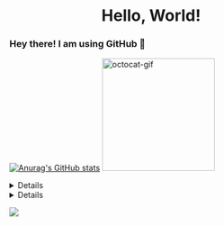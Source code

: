 <center>
 <h1>Hello, World!</h1>
</center>

### Hey there! I am using GitHub 👋

[![Anurag's GitHub stats](https://github-readme-stats.vercel.app/api?username=mgilangggggg)](https://github.com/mgilangggggg/github-readme-stats) <img src="https://octodex.github.com/images/daftpunktocat-thomas.gif" id="octocat" alt="octocat-gif" width="200" height="200" />

<details>
 <img alt="Most Used Languages" src="https://github-readme-stats.vercel.app/api/top-langs/?username=mgilangggggg&langs_count=10&layout=compact" />
</details>

<details>
  <img alt="Github Profile" src="https://github-profile-summary-cards.vercel.app/api/cards/profile-details?username=mgilangggggg" />
</details>

<!-- GitHub Profile Views Counter -->
![](https://komarev.com/ghpvc/?username=mgilangggggg)

<!--
**mgilangggggg/mgilangggggg** is a ✨ _special_ ✨ repository because its `README.md` (this file) appears on your GitHub profile.

Here are some ideas to get you started:

- 🔭 I’m currently working on ...
- 🌱 I’m currently learning ...
- 👯 I’m looking to collaborate on ...
- 🤔 I’m looking for help with ...
- 💬 Ask me about ...
- 📫 How to reach me: ...
- 😄 Pronouns: ...
- ⚡ Fun fact: ...
-->
 

